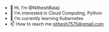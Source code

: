 - 👋 Hi, I’m @NitheshBalaji
- 👀 I’m interested in Cloud Computing, Python
- 🌱 I’m currently learning Kubernetes
- 📫 How to reach me nithesh7575@gmail.com

<!---
NitheshBalaji/NitheshBalaji is a ✨ special ✨ repository because its `README.md` (this file) appears on your GitHub profile.
You can click the Preview link to take a look at your changes.
--->
